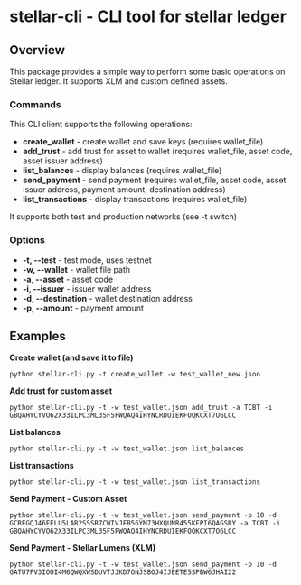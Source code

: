 # stellar-cli - CLI tool for stellar ledger #

## Overview ##

This package provides a simple way to perform some basic operations on Stellar ledger. 
It supports XLM and custom defined assets.


### Commands ###
This CLI client supports the following operations:
* **create_wallet** - create wallet and save keys (requires wallet_file)
* **add_trust** - add trust for asset to wallet (requires wallet_file, asset code, asset issuer address)
* **list_balances** - display balances (requires wallet_file)
* **send_payment** - send payment (requires wallet_file, asset code, asset issuer address, payment amount, destination address)
* **list_transactions** - display transactions (requires wallet_file)

It supports both test and production networks (see -t switch)

### Options ###
* **-t, --test** - test mode, uses testnet
* **-w, --wallet** - wallet file path
* **-a, --asset** - asset code
* **-i, --issuer** - issuer wallet address
* **-d, --destination** - wallet destination address
* **-p, --amount** - payment amount

## Examples ##

**Create wallet (and save it to file)**

`python stellar-cli.py -t create_wallet -w test_wallet_new.json`

**Add trust for custom asset**

`python stellar-cli.py -t -w test_wallet.json add_trust -a TCBT -i GBQAHYCYVO62X33ILPC3ML35F5FWQAQ4IHYNCRDUIEKFOQKCXT7O6LCC`

**List balances**

`python stellar-cli.py -t -w test_wallet.json list_balances`

**List transactions**

`python stellar-cli.py -t -w test_wallet.json list_transactions`

**Send Payment - Custom Asset**

`python stellar-cli.py -t -w test_wallet.json send_payment -p 10 -d GCREGQJ46EELU5LAR2SSSR7CWIVJFB56YM73HXQUNR455KFPI6QAGSRY -a TCBT -i GBQAHYCYVO62X33ILPC3ML35F5FWQAQ4IHYNCRDUIEKFOQKCXT7O6LCC`

**Send Payment - Stellar Lumens (XLM)**

`python stellar-cli.py -t -w test_wallet.json send_payment -p 10 -d GATU7FV3IOUI4M6QWQXWSDUVTJJKD7ONJSBOJ4IJEETE5SPBW6JHAI22`